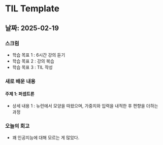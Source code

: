 # TIL Template

## 날짜: 2025-02-19

### 스크럼
- 학습 목표 1 : 6시간 강의 듣기
- 학습 목표 2 : 강의 복습
- 학습 목표 3 : TIL 작성

### 새로 배운 내용
#### 주제 1: 퍼셉트론
- 상세 내용 1 : 뉴런에서 모양을 따왔으며, 가중치와 입력을 내적한 후 편향을 더하는 과정


### 오늘의 회고
- 꽤 인공지능에 대해 모르는 게 많았다.
